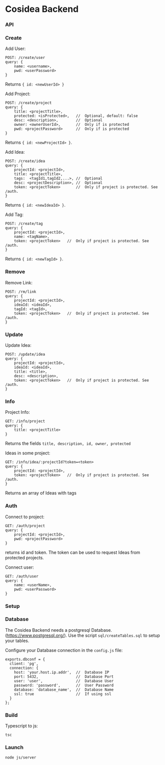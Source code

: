 Cosidea Backend
===============

### API ###

### Create

Add User:  
```
POST: /create/user
query: {
    name: <username>,
    pwd: <userPassword>
}
```  
Returns ```{ id: <newUserId> }```

Add Project:  
```
POST: /create/project
query: {
    title: <projectTitle>,
    protected: <isProtected>,   //  Optional, default: false
    desc: <description>,        //  Optional
    owner: <ownerUserId>,       //  Only if is protected
    pwd: <projectPassword>      //  Only if is protected
}
```  
Returns ```{ id: <newProjectId> }```.

Add Idea:  
```
POST: /create/idea
query: {
    projectId: <projectId>,
    title: <projectTitle>,
    tags:  <tagId1,tagId2,...>, //  Optional
    desc: <projectDescription>, //  Optional
    token: <projectToken>       //  Only if project is protected. See /auth.
}
```  
Returns ```{ id: <newIdeaId> }```.

Add Tag:  
```
POST: /create/tag
query: {
    projectId: <projectId>,
    name: <tagName>,
    token: <projectToken>   //  Only if project is protected. See /auth.
}
```  
Returns ```{ id: <newTagId> }```.

### Remove

Remove Link:  
```
POST: /rm/link
query: {
    projectId: <projectId>,
    ideaId: <ideaId>,
    tagId: <tagId>,
    token: <projectToken>   //  Only if project is protected. See /auth.
}
```  

### Update

Update Idea:  
```
POST: /update/idea
query: {
    projectId: <projectId>,
    ideaId: <ideaId>,
    title: <title>,
    desc: <description>,
    token: <projectToken>   //  Only if project is protected. See /auth.
}
```  

### Info

Project Info:  
```
GET: /info/project
query: {
    title: <projectTitle>
}
```  
Returns the fields ```title, description, id, owner, protected```

Ideas in some project:  
```
GET: /info/idea/:projectId?token=<token>
query: {
    projectId: <projectId>,
    token: <projectToken>   //  Only if project is protected. See /auth.
}
```   
Returns an array of Ideas with tags


### Auth

Connect to project:  
```
GET: /auth/project
query: {
    projectId: <projectId>,
    pwd: <projectPassword>
}
```  
returns id and token. The token can be used to request Ideas from protected projects.

Connect user:  
```
GET: /auth/user
query: {
    name: <userName>,
    pwd: <userPassword>
}
```  




### Setup ###

### Database
The Cosidea Backend needs a postgresql Database. (https://www.postgresql.org/). 
Use the script ```sql/createTables.sql``` to setup your tables.


Configure your Database connection in the ```config.js``` file:

```
exports.dbconf = {
  client: 'pg',
  connection: {
    host: 'your.host.ip.addr',  //  Database IP
    port: 5432,                 //  Database Port
    user: 'user',               //  Database User
    password: 'password',       //  User Password
    database: 'database_name',  //  Database Name
    ssl: true                   //  If using ssl
  }
};
```

### Build
Typescript to js:

```
tsc
```

### Launch
```
node js/server
```



